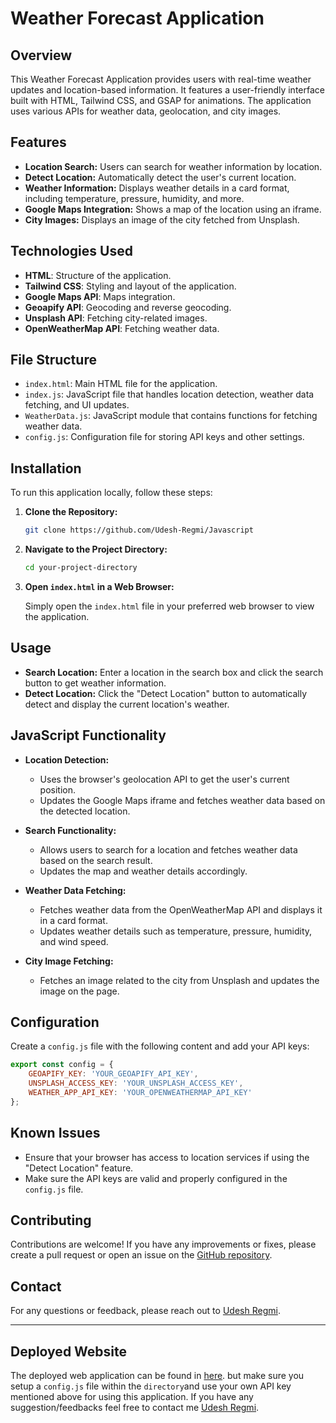 

# Weather Forecast Application

## Overview

This Weather Forecast Application provides users with real-time weather updates and location-based information. It features a user-friendly interface built with HTML, Tailwind CSS, and GSAP for animations. The application uses various APIs for weather data, geolocation, and city images.

## Features

- **Location Search:** Users can search for weather information by location.
- **Detect Location:** Automatically detect the user's current location.
- **Weather Information:** Displays weather details in a card format, including temperature, pressure, humidity, and more.
- **Google Maps Integration:** Shows a map of the location using an iframe.
- **City Images:** Displays an image of the city fetched from Unsplash.

## Technologies Used

- **HTML**: Structure of the application.
- **Tailwind CSS**: Styling and layout of the application.
- **Google Maps API**: Maps integration.
- **Geoapify API**: Geocoding and reverse geocoding.
- **Unsplash API**: Fetching city-related images.
- **OpenWeatherMap API**: Fetching weather data.

## File Structure

- `index.html`: Main HTML file for the application.
- `index.js`: JavaScript file that handles location detection, weather data fetching, and UI updates.
- `WeatherData.js`: JavaScript module that contains functions for fetching weather data.
- `config.js`: Configuration file for storing API keys and other settings.

## Installation

To run this application locally, follow these steps:

1. **Clone the Repository:**

   ```bash
   git clone https://github.com/Udesh-Regmi/Javascript
   ```

2. **Navigate to the Project Directory:**

   ```bash
   cd your-project-directory
   ```

3. **Open `index.html` in a Web Browser:**

   Simply open the `index.html` file in your preferred web browser to view the application.

## Usage

- **Search Location:** Enter a location in the search box and click the search button to get weather information.
- **Detect Location:** Click the "Detect Location" button to automatically detect and display the current location's weather.

## JavaScript Functionality

- **Location Detection:**
  - Uses the browser's geolocation API to get the user's current position.
  - Updates the Google Maps iframe and fetches weather data based on the detected location.

- **Search Functionality:**
  - Allows users to search for a location and fetches weather data based on the search result.
  - Updates the map and weather details accordingly.

- **Weather Data Fetching:**
  - Fetches weather data from the OpenWeatherMap API and displays it in a card format.
  - Updates weather details such as temperature, pressure, humidity, and wind speed.

- **City Image Fetching:**
  - Fetches an image related to the city from Unsplash and updates the image on the page.

## Configuration

Create a `config.js` file with the following content and add your API keys:

```javascript
export const config = {
    GEOAPIFY_KEY: 'YOUR_GEOAPIFY_API_KEY',
    UNSPLASH_ACCESS_KEY: 'YOUR_UNSPLASH_ACCESS_KEY',
    WEATHER_APP_API_KEY: 'YOUR_OPENWEATHERMAP_API_KEY'
};
```

## Known Issues

- Ensure that your browser has access to location services if using the "Detect Location" feature.
- Make sure the API keys are valid and properly configured in the `config.js` file.

## Contributing

Contributions are welcome! If you have any improvements or fixes, please create a pull request or open an issue on the [GitHub repository](https://github.com/your-repository-url).



## Contact

For any questions or feedback, please reach out to [Udesh Regmi](https://www.linkedin.com/in/udesh-regmi/).

---

## Deployed Website
The deployed web application can be found in [here](https://udesh-regmi.github.io/Javascript/Projects_In_Javascript/Weather_Forecast_Website/). but make sure you setup a `config.js` file within the `directory`and use your own API key mentioned above for using this application. If you have any suggestion/feedbacks feel free to contact me 
[Udesh Regmi](https://www.linkedin.com/in/udesh-regmi/).

